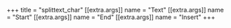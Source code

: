 +++
title = "splittext_char"
[[extra.args]]
name = "Text"
[[extra.args]]
name = "Start"
[[extra.args]]
name = "End"
[[extra.args]]
name = "Insert"
+++